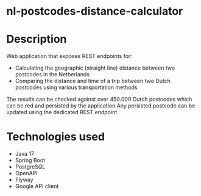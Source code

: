 # nl-postcodes-distance-calculator

# Description

Web application that exposes REST endpoints for:

- Calculating the geographic (straight line) distance between two postcodes in the Netherlands
- Comparing the distance and time of a trip between two Dutch postcodes using various transportation methods

The results can be checked against over 450.000 Dutch postcodes which can be red and persisted by the application
Any persisted postcode can be updated using the dedicated REST endpoint

# Technologies used

- Java 17
- Spring Boot
- PostgreSQL
- OpenAPI
- Flyway
- Google API client



